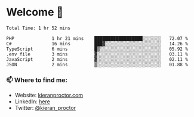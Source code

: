 # Welcome 🦘

<!--START_SECTION:waka-->

```text
Total Time: 1 hr 52 mins

PHP              1 hr 21 mins    ██████████████████░░░░░░░   72.07 %
C#               16 mins         ███▓░░░░░░░░░░░░░░░░░░░░░   14.26 %
TypeScript       6 mins          █▒░░░░░░░░░░░░░░░░░░░░░░░   05.92 %
.env file        3 mins          ▓░░░░░░░░░░░░░░░░░░░░░░░░   03.11 %
JavaScript       2 mins          ▓░░░░░░░░░░░░░░░░░░░░░░░░   02.11 %
JSON             2 mins          ▒░░░░░░░░░░░░░░░░░░░░░░░░   01.88 %
```

<!--END_SECTION:waka-->

### 📫 Where to find me:

-   Website: [kieranproctor.com](https://kieranproctor.com/)
-   LinkedIn: [here](https://www.linkedin.com/in/kieran-proctor-086b5a159/)
-   Twitter: [@kieran_proctor](https://twitter.com/kieran_proctor)
